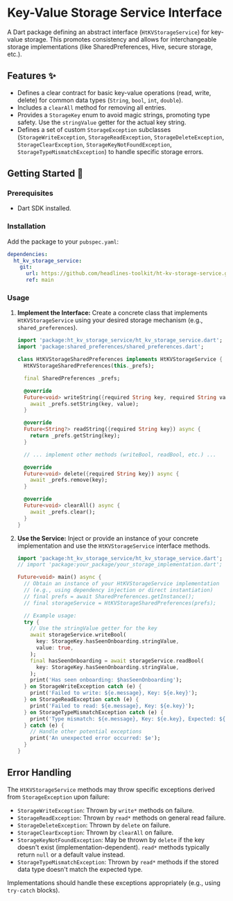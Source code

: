 # Key-Value Storage Service Interface

A Dart package defining an abstract interface (`HtKVStorageService`) for key-value storage. This promotes consistency and allows for interchangeable storage implementations (like SharedPreferences, Hive, secure storage, etc.).

## Features ✨

*   Defines a clear contract for basic key-value operations (read, write, delete) for common data types (`String`, `bool`, `int`, `double`).
*   Includes a `clearAll` method for removing all entries.
*   Provides a `StorageKey` enum to avoid magic strings, promoting type safety. Use the `stringValue` getter for the actual key string.
*   Defines a set of custom `StorageException` subclasses (`StorageWriteException`, `StorageReadException`, `StorageDeleteException`, `StorageClearException`, `StorageKeyNotFoundException`, `StorageTypeMismatchException`) to handle specific storage errors.

## Getting Started 🚀

### Prerequisites

*   Dart SDK installed.

### Installation

Add the package to your `pubspec.yaml`:

```yaml
dependencies:
  ht_kv_storage_service:
    git:
      url: https://github.com/headlines-toolkit/ht-kv-storage-service.git
      ref: main
```

### Usage

1.  **Implement the Interface:** Create a concrete class that implements `HtKVStorageService` using your desired storage mechanism (e.g., `shared_preferences`).

    ```dart
    import 'package:ht_kv_storage_service/ht_kv_storage_service.dart';
    import 'package:shared_preferences/shared_preferences.dart';

    class HtKVStorageSharedPreferences implements HtKVStorageService {
      HtKVStorageSharedPreferences(this._prefs);

      final SharedPreferences _prefs;

      @override
      Future<void> writeString({required String key, required String value}) async {
        await _prefs.setString(key, value);
      }

      @override
      Future<String?> readString({required String key}) async {
        return _prefs.getString(key);
      }

      // ... implement other methods (writeBool, readBool, etc.) ...

      @override
      Future<void> delete({required String key}) async {
        await _prefs.remove(key);
      }

      @override
      Future<void> clearAll() async {
        await _prefs.clear();
      }
    }
    ```

2.  **Use the Service:** Inject or provide an instance of your concrete implementation and use the `HtKVStorageService` interface methods.

    ```dart
    import 'package:ht_kv_storage_service/ht_kv_storage_service.dart';
    // import 'package:your_package/your_storage_implementation.dart';

    Future<void> main() async {
      // Obtain an instance of your HtKVStorageService implementation
      // (e.g., using dependency injection or direct instantiation)
      // final prefs = await SharedPreferences.getInstance();
      // final storageService = HtKVStorageSharedPreferences(prefs);

      // Example usage:
      try {
        // Use the stringValue getter for the key
        await storageService.writeBool(
          key: StorageKey.hasSeenOnboarding.stringValue,
          value: true,
        );
        final hasSeenOnboarding = await storageService.readBool(
          key: StorageKey.hasSeenOnboarding.stringValue,
        );
        print('Has seen onboarding: $hasSeenOnboarding');
      } on StorageWriteException catch (e) {
        print('Failed to write: ${e.message}, Key: ${e.key}');
      } on StorageReadException catch (e) {
        print('Failed to read: ${e.message}, Key: ${e.key}');
      } on StorageTypeMismatchException catch (e) {
        print('Type mismatch: ${e.message}, Key: ${e.key}, Expected: ${e.expectedType}, Found: ${e.actualType}');
      } catch (e) {
        // Handle other potential exceptions
        print('An unexpected error occurred: $e');
      }
    }
    ```

## Error Handling

The `HtKVStorageService` methods may throw specific exceptions derived from `StorageException` upon failure:

*   `StorageWriteException`: Thrown by `write*` methods on failure.
*   `StorageReadException`: Thrown by `read*` methods on general read failure.
*   `StorageDeleteException`: Thrown by `delete` on failure.
*   `StorageClearException`: Thrown by `clearAll` on failure.
*   `StorageKeyNotFoundException`: May be thrown by `delete` if the key doesn't exist (implementation-dependent). `read*` methods typically return `null` or a default value instead.
*   `StorageTypeMismatchException`: Thrown by `read*` methods if the stored data type doesn't match the expected type.

Implementations should handle these exceptions appropriately (e.g., using `try-catch` blocks).
